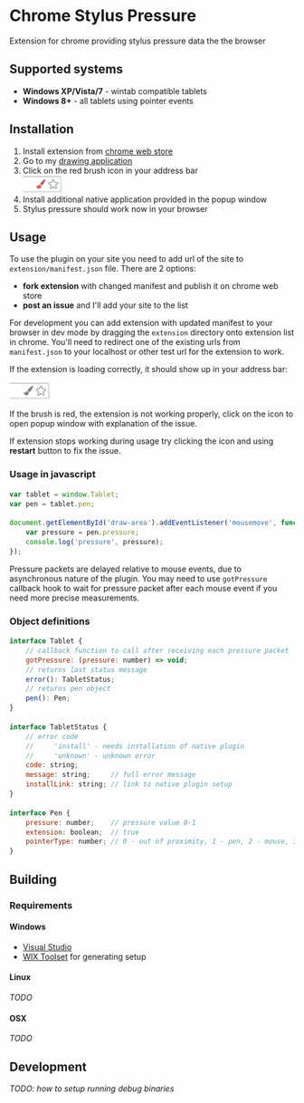# Chrome Stylus Pressure

Extension for chrome providing stylus pressure data the the browser

## Supported systems

* **Windows XP/Vista/7** - wintab compatible tablets
* **Windows 8+** - all tablets using pointer events

## Installation

1. Install extension from [chrome web store](https://chrome.google.com/webstore/detail/stylus-pressure/ecelnbeiglepohnlccefodfpmedepoll)
2. Go to my [drawing application](http://draw.rushbase.net/stylus-pressure)
3. Click on the red brush icon in your address bar<br>![](resources/error.png)
4. Install additional native application provided in the popup window
5. Stylus pressure should work now in your browser

## Usage

To use the plugin on your site you need to add url of the site to `extension/manifest.json` file. There are 2 options:
* **fork extension** with changed manifest and publish it on chrome web store
* **post an issue** and I'll add your site to the list

For development you can add extension with updated manifest to your browser
in dev mode by dragging the `extension` directory onto extension list in chrome.
You'll need to redirect one of the existing urls from `manifest.json` to your localhost
or other test url for the extension to work.

If the extension is loading correctly, it should show up in your address bar:

![](resources/address-bar.png)

If the brush is red, the extension is not working properly, click on the icon to open 
popup window with explanation of the issue.

If extension stops working during usage try clicking the icon and using **restart**
button to fix the issue.

### Usage in javascript

```javascript
var tablet = window.Tablet;
var pen = tablet.pen;

document.getElementById('draw-area').addEventListener('mousemove', function (e) {
	var pressure = pen.pressure;
	console.log('pressure', pressure);
});
```

Pressure packets are delayed relative to mouse events, due to asynchronous nature of
the plugin. You may need to use `gotPressure` callback hook to wait for pressure packet
after each mouse event if you need more precise measurements.

### Object definitions

```javascript
interface Tablet {
	// callback function to call after receiving each pressure packet
	gotPressure: (pressure: number) => void;
	// returns last status message
	error(): TabletStatus;
	// returns pen object
	pen(): Pen;
}

interface TabletStatus {
	// error code
	//     'install' - needs installation of native plugin
	//     'unknown' - unknown error
	code: string;
	message: string;     // full error message
	installLink: string; // link to native plugin setup
}

interface Pen {
	pressure: number;    // pressure value 0-1
	extension: boolean;  // true
	pointerType: number; // 0 - out of proximity, 1 - pen, 2 - mouse, 3 eraser
}
```

## Building

### Requirements

#### Windows

* [Visual Studio](https://www.visualstudio.com/en-us/products/visual-studio-community-vs.aspx)
* [WIX Toolset](http://wixtoolset.org/) for generating setup

#### Linux

*TODO*

#### OSX

*TODO*

## Development

*TODO: how to setup running debug binaries*
